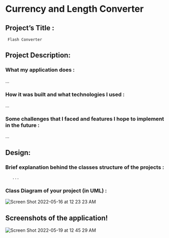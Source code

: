 # Currency and Length Converter

## Project’s Title : 

     Flash Converter

## Project Description:

   ### What my application does : 
   ...
   ### How it was built and what technologies I used :
   ...
   ### Some challenges that I faced and features I hope to implement in the future :
   ...
     
## Design:

   ### Brief explanation behind the classes structure of the projects :
       ...
       
   ### Class Diagram of your project (in UML) :
   ![Screen Shot 2022-05-16 at 12 23 23 AM](https://user-images.githubusercontent.com/99833243/169211590-2e78a33b-a491-4530-8100-8a637d62a434.png)

     
## Screenshots of the application!
![Screen Shot 2022-05-19 at 12 45 29 AM](https://user-images.githubusercontent.com/99833243/169210922-1c02af3f-b9f2-445d-a106-7049835b12f1.png)
